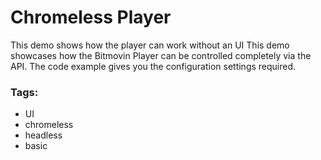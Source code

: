 # Chromeless Player

This demo shows how the player can work without an UI
This demo showcases how the Bitmovin Player can be controlled completely via the API. The code example gives you the configuration settings required.

### Tags:

  - UI
  - chromeless
  - headless
  - basic